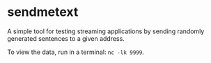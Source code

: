 # sendmetext
A simple tool for testing streaming applications by sending randomly generated sentences to a given address.

To view the data, run in a terminal: `nc -lk 9999`.
